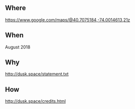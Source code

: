 ## Where

https://www.google.com/maps/@40.7075184,-74.0014613,21z


## When

August 2018


## Why

http://dusk.space/statement.txt


## How

http://dusk.space/credits.html
